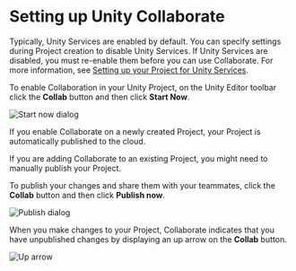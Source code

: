 Setting up Unity Collaborate
=============================

Typically, Unity Services are enabled by default. You can specify settings during Project creation to disable Unity Services. If Unity Services are disabled, you must re-enable them before you can use Collaborate. For more information, see [Setting up your Project for Unity Services](SettingUpProjectServices).

To enable Collaboration in your Unity Project, on the Unity Editor toolbar click the **Collab** button and then click **Start Now**.

![Start now dialog](../uploads/Main/UnityCollaborate06.png)

If you enable Collaborate on a newly created Project, your Project is automatically published to the cloud.

If you are adding Collaborate to an existing Project, you might need to manually publish your Project.

To publish your changes and share them with your teammates, click the **Collab** button and then click **Publish now**.

![Publish dialog](../uploads/Main/UnityCollaborate07.png)

When you make changes to your Project, Collaborate indicates that you have unpublished changes by displaying an up arrow on the **Collab** button.

![Up arrow](../uploads/Main/UnityCollabSettingUpUpArrow.png)




